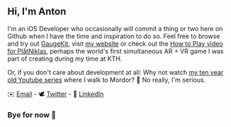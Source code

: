 ## Hi, I'm Anton

I'm an iOS Developer who occasionally will commit a thing or two here on Github when I have the time and inspiration to do so. 
Feel free to browse and try out [GaugeKit](https://github.com/antonmartinsson/GaugeKit), visit [my website](https://antonmartinsson.com) or check out the [How to Play video for PlåtNiklas](https://www.youtube.com/watch?v=6-X0B4tnFPs), perhaps the world's first simultaneous AR + VR game I was part of creating during my time at KTH.

Or, if you don't care about development at all: Why not watch [my ten year old Youtube series](https://www.youtube.com/watch?v=a6tFNKJKxXY) where I walk to Mordor? 🌋 No really, I'm serious.

✉️ <a href="mailto:antonm@rtinsson.com" target="_blank">Email</a> - 
🕊 <a href="https://twitter.com/antonmedstorta" target="_blank">Twitter</a> - 
💼 <a href="https://www.linkedin.com/in/antonmartinsson" target="_blank">LinkedIn</a>
  
### Bye for now 👋
